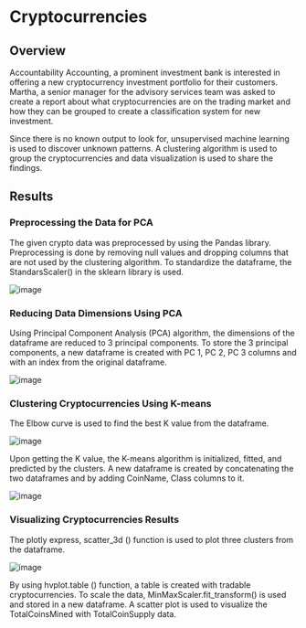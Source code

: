 # Cryptocurrencies
## Overview
Accountability Accounting, a prominent investment bank is interested in offering a new cryptocurrency investment portfolio for their customers. Martha, a senior manager for the advisory services team was asked to create a report about what cryptocurrencies are on the trading market and how they can be grouped to create a classification system for new investment. 

Since there is no known output to look for, unsupervised machine learning is used to discover unknown patterns. A clustering algorithm is used to group the cryptocurrencies and data visualization is used to share the findings.

## Results
### Preprocessing the Data for PCA
The given crypto data was preprocessed by using the Pandas library. Preprocessing is done by removing null values and dropping columns that are not used by the clustering algorithm. To standardize the dataframe, the StandarsScaler() in the sklearn library is used.

![image](https://user-images.githubusercontent.com/76491891/123544308-ad383780-d720-11eb-9b36-21669b0f5b02.png)

### Reducing Data Dimensions Using PCA 
Using Principal Component Analysis (PCA) algorithm, the dimensions of the dataframe are reduced to 3 principal components. To store the 3 principal components, a new dataframe is created with PC 1, PC 2, PC 3 columns and with an index from the original dataframe.

![image](https://user-images.githubusercontent.com/76491891/123544358-e96b9800-d720-11eb-8d52-df5ab701defe.png)

### Clustering Cryptocurrencies Using K-means
The Elbow curve is used to find the best K value from the dataframe.

![image](https://user-images.githubusercontent.com/76491891/123544404-1e77ea80-d721-11eb-99d8-c1a864581891.png)

Upon getting the K value, the K-means algorithm is initialized, fitted, and predicted by the clusters. A new dataframe is created by concatenating the two dataframes and by adding CoinName, Class columns to it.

![image](https://user-images.githubusercontent.com/76491891/123544410-29327f80-d721-11eb-969d-c76f535d96de.png)

### Visualizing Cryptocurrencies Results
The plotly express, scatter_3d () function is used to plot three clusters from the dataframe.

![image](https://user-images.githubusercontent.com/76491891/123544589-fdfc6000-d721-11eb-906f-9fd3bd21b5b8.png)

By using hvplot.table () function, a table is created with tradable cryptocurrencies. To scale the data, MinMaxScaler.fit_transform() is used and stored in a new dataframe.  A scatter plot is used to visualize the TotalCoinsMined with TotalCoinSupply data.

